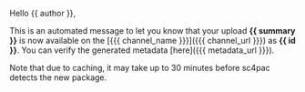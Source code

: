 Hello {{ author }},

This is an automated message to let you know that your upload **{{ summary }}** is now available on the [{{{ channel_name }}}]({{{ channel_url }}}) as **{{ id }}**.
You can verify the generated metadata [here]({{{ metadata_url }}}).

Note that due to caching, it may take up to 30 minutes before sc4pac detects the new package.
